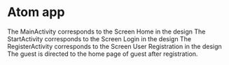 # Atom app
The MainActivity corresponds to the Screen Home in the design
The StartActivity corresponds to the Screen Login in the design
The RegisterActivity corresponds to the Screen User Registration in the design
The guest is directed to the home page of guest after registration.


